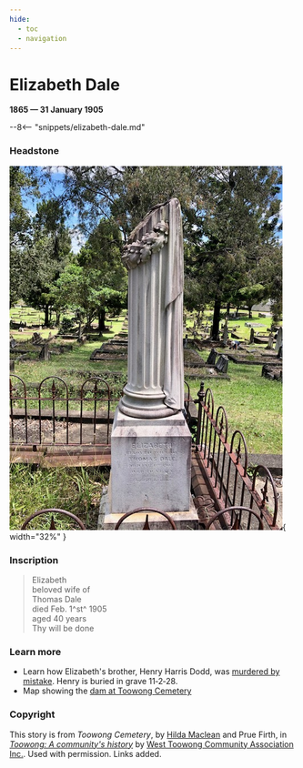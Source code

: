 ```yaml
---
hide:
  - toc
  - navigation 
---
```


# Elizabeth Dale

**1865 — 31 January 1905**

--8<-- "snippets/elizabeth-dale.md"

### Headstone

![Elizabeth Dale](../assets/elizabeth-dale-headstone.jpg){ width="32%" }

### Inscription

> Elizabeth <br>
> beloved wife of <br>
> Thomas Dale <br>
> died Feb. 1^st^ 1905 <br>
> aged 40 years <br>
> Thy will be done <br>


### Learn more

- Learn how Elizabeth's brother, Henry Harris Dodd, was [murdered by mistake](https://www.slq.qld.gov.au/blog/murder-st-helena-penal-establishment). Henry is buried in grave 11‑2‑28.
- Map showing the [dam at Toowong Cemetery](../assets/historic-maps/portion-16-17-1912.jpg)

<!-- 
http://www.oncewasacreek.org/2014/05/uncovering-langsville-creek-part-4-something-to-do-with-death/#gravestones
https://www.familyhistory.bdm.qld.gov.au/details/d853a55fa3992ef6483f1a99dd5511c146a30ef6ae88c6a979cca274ed272ebb

-->

### Copyright

This story is from *Toowong Cemetery*, by [Hilda Maclean](https://www.linkedin.com/in/dr-hilda-maclean-4819a711/) and Prue Firth, in *[Toowong: A community's history](https://www.toowong.au/books/)* by [West Toowong Community Association Inc.](https://www.toowong.au). Used with permission. Links added.

